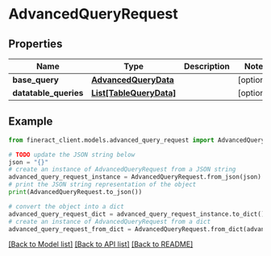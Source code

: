 # AdvancedQueryRequest


## Properties

Name | Type | Description | Notes
------------ | ------------- | ------------- | -------------
**base_query** | [**AdvancedQueryData**](AdvancedQueryData.md) |  | [optional] 
**datatable_queries** | [**List[TableQueryData]**](TableQueryData.md) |  | [optional] 

## Example

```python
from fineract_client.models.advanced_query_request import AdvancedQueryRequest

# TODO update the JSON string below
json = "{}"
# create an instance of AdvancedQueryRequest from a JSON string
advanced_query_request_instance = AdvancedQueryRequest.from_json(json)
# print the JSON string representation of the object
print(AdvancedQueryRequest.to_json())

# convert the object into a dict
advanced_query_request_dict = advanced_query_request_instance.to_dict()
# create an instance of AdvancedQueryRequest from a dict
advanced_query_request_from_dict = AdvancedQueryRequest.from_dict(advanced_query_request_dict)
```
[[Back to Model list]](../README.md#documentation-for-models) [[Back to API list]](../README.md#documentation-for-api-endpoints) [[Back to README]](../README.md)


